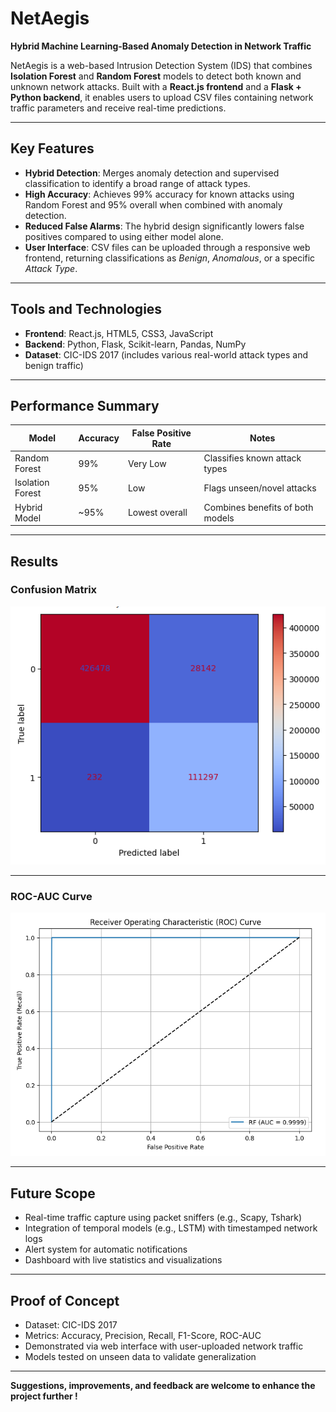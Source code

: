 # NetAegis

**Hybrid Machine Learning-Based Anomaly Detection in Network Traffic**

NetAegis is a web-based Intrusion Detection System (IDS) that combines **Isolation Forest** and **Random Forest** models to detect both known and unknown network attacks. Built with a **React.js frontend** and a **Flask + Python backend**, it enables users to upload CSV files containing network traffic parameters and receive real-time predictions.

---

## Key Features

- **Hybrid Detection**: Merges anomaly detection and supervised classification to identify a broad range of attack types.
- **High Accuracy**: Achieves 99% accuracy for known attacks using Random Forest and 95% overall when combined with anomaly detection.
- **Reduced False Alarms**: The hybrid design significantly lowers false positives compared to using either model alone.
- **User Interface**: CSV files can be uploaded through a responsive web frontend, returning classifications as *Benign*, *Anomalous*, or a specific *Attack Type*.

---

## Tools and Technologies

- **Frontend**: React.js, HTML5, CSS3, JavaScript  
- **Backend**: Python, Flask, Scikit-learn, Pandas, NumPy  
- **Dataset**: CIC-IDS 2017 (includes various real-world attack types and benign traffic)

---

## Performance Summary

| Model             | Accuracy | False Positive Rate | Notes                             |
|------------------|----------|---------------------|-----------------------------------|
| Random Forest     | 99%      | Very Low            | Classifies known attack types     |
| Isolation Forest  | 95%      | Low                 | Flags unseen/novel attacks        |
| Hybrid Model      | ~95%     | Lowest overall      | Combines benefits of both models  |

---

## Results

### Confusion Matrix

![Confusion Matrix](results/conf-matrix.png)

---

### ROC-AUC Curve

![ROC-AUC Curve](results/roc.png)

---

## Future Scope

- Real-time traffic capture using packet sniffers (e.g., Scapy, Tshark)
- Integration of temporal models (e.g., LSTM) with timestamped network logs
- Alert system for automatic notifications
- Dashboard with live statistics and visualizations

---

## Proof of Concept

- Dataset: CIC-IDS 2017
- Metrics: Accuracy, Precision, Recall, F1-Score, ROC-AUC
- Demonstrated via web interface with user-uploaded network traffic
- Models tested on unseen data to validate generalization

---
**Suggestions, improvements, and feedback are welcome to enhance the project further !**
